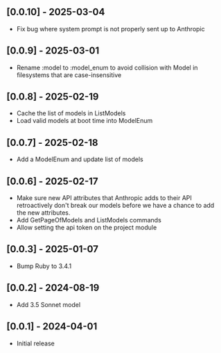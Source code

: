 ## [0.0.10] - 2025-03-04

- Fix bug where system prompt is not properly sent up to Anthropic

## [0.0.9] - 2025-03-01

- Rename :model to :model_enum to avoid collision with Model in filesystems that are case-insensitive

## [0.0.8] - 2025-02-19

- Cache the list of models in ListModels
- Load valid models at boot time into ModelEnum

## [0.0.7] - 2025-02-18

- Add a ModelEnum and update list of models

## [0.0.6] - 2025-02-17

- Make sure new API attributes that Anthropic adds to their API retroactively don't break our models
  before we have a chance to add the new attributes.
- Add GetPageOfModels and ListModels commands
- Allow setting the api token on the project module

## [0.0.3] - 2025-01-07

- Bump Ruby to 3.4.1

## [0.0.2] - 2024-08-19

- Add 3.5 Sonnet model

## [0.0.1] - 2024-04-01

- Initial release
